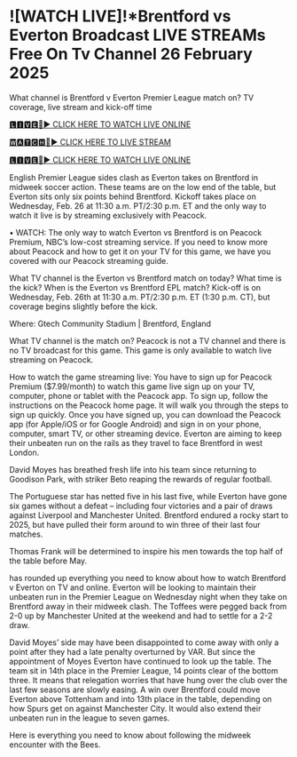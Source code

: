 # ![WATCH LIVE]!*Brentford vs Everton Broadcast LIVE STREAMs Free On Tv Channel 26 February 2025
What channel is Brentford v Everton Premier League match on? TV coverage, live stream and kick-off time

[🅻🅸🆅🅴🔴▶️ CLICK HERE TO WATCH LIVE ONLINE](https://get-premir-leag-full-here.blogspot.com/)

[🆆🅰🆃🅲🅷🔴▶️ CLICK HERE TO LIVE STREAM](https://get-premir-leag-full-here.blogspot.com/)

[🅻🅸🆅🅴🔴▶️ CLICK HERE TO WATCH LIVE ONLINE](https://get-premir-leag-full-here.blogspot.com/)

English Premier League sides clash as Everton takes on Brentford in midweek soccer action. These teams are on the low end of the table, but Everton sits only six points behind Brentford. Kickoff takes place on Wednesday, Feb. 26 at 11:30 a.m. PT/2:30 p.m. ET and the only way to watch it live is by streaming exclusively with Peacock.

• WATCH: The only way to watch Everton vs Brentford is on Peacock Premium, NBC’s low-cost streaming service. If you need to know more about Peacock and how to get it on your TV for this game, we have you covered with our Peacock streaming guide.

What TV channel is the Everton vs Brentford match on today? What time is the kick?
When is the Everton vs Brentford EPL match? Kick-off is on Wednesday, Feb. 26th at 11:30 a.m. PT/2:30 p.m. ET (1:30 p.m. CT), but coverage begins slightly before the kick.

Where: Gtech Community Stadium | Brentford, England

What TV channel is the match on? Peacock is not a TV channel and there is no TV broadcast for this game. This game is only available to watch live streaming on Peacock.

How to watch the game streaming live: You have to sign up for Peacock Premium ($7.99/month) to watch this game live sign up on your TV, computer, phone or tablet with the Peacock app. To sign up, follow the instructions on the Peacock home page. It will walk you through the steps to sign up quickly. Once you have signed up, you can download the Peacock app (for Apple/iOS or for Google Android) and sign in on your phone, computer, smart TV, or other streaming device.
Everton are aiming to keep their unbeaten run on the rails as they travel to face Brentford in west London.

David Moyes has breathed fresh life into his team since returning to Goodison Park, with striker Beto reaping the rewards of regular football.

The Portuguese star has netted five in his last five, while Everton have gone six games without a defeat – including four victories and a pair of draws against Liverpool and Manchester United.
Brentford endured a rocky start to 2025, but have pulled their form around to win three of their last four matches.

Thomas Frank will be determined to inspire his men towards the top half of the table before May.

has rounded up everything you need to know about how to watch Brentford v Everton on TV and online.
Everton will be looking to maintain their unbeaten run in the Premier League on Wednesday night when they take on Brentford away in their midweek clash. The Toffees were pegged back from 2-0 up by Manchester United at the weekend and had to settle for a 2-2 draw.

David Moyes’ side may have been disappointed to come away with only a point after they had a late penalty overturned by VAR. But since the appointment of Moyes Everton have continued to look up the table.
The team sit in 14th place in the Premier League, 14 points clear of the bottom three. It means that relegation worries that have hung over the club over the last few seasons are slowly easing.
A win over Brentford could move Everton above Tottenham and into 13th place in the table, depending on how Spurs get on against Manchester City. It would also extend their unbeaten run in the league to seven games.

Here is everything you need to know about following the midweek encounter with the Bees.
